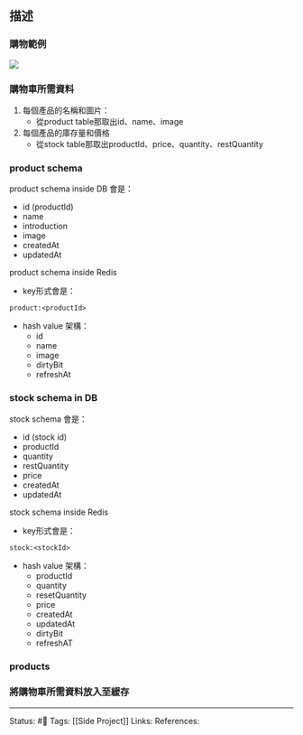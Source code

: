 

## 描述

### 購物範例
![](https://res.cloudinary.com/dqfxgtyoi/image/upload/v1654755676/belazy-shop/example/cart-example_wxv0nq.png)

### 購物車所需資料
1. 每個產品的名稱和圖片：
	- 從product table那取出id、name、image
2. 每個產品的庫存量和價格
	- 從stock table那取出productId、price、quantity、restQuantity

### product schema 
product schema inside DB 會是：
- id (productId)
- name
- introduction
- image
- createdAt
- updatedAt

product schema inside Redis 
- key形式會是：
```
product:<productId>
```

- hash value 架構：
	- id 
	- name
	- image
	- dirtyBit
	- refreshAt


### stock schema in DB
stock schema 會是：
- id (stock id)
- productId
- quantity
- restQuantity
- price
- createdAt
- updatedAt

stock schema inside Redis
- key形式會是：
```
stock:<stockId>
```

- hash value 架構：
	- productId
	- quantity
	- resetQuantity
	- price
	- createdAt
	- updatedAt
	- dirtyBit
	- refreshAT



### products



### 將購物車所需資料放入至緩存



---
Status: #🌱 
Tags:
[[Side Project]]
Links:
References: